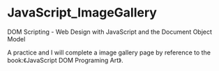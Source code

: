 # JavaScript_ImageGallery
DOM Scripting - Web Design with JavaScript and the Document Object Model

A practice and I will complete a image gallery page by reference to the book:《JavaScript DOM Programing Art》.



